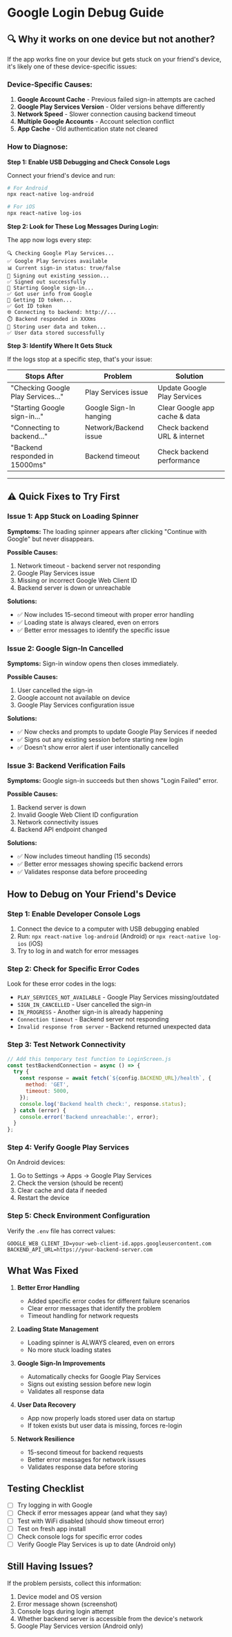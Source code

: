# Google Login Debug Guide

## 🔍 Why it works on one device but not another?

If the app works fine on your device but gets stuck on your friend's device, it's likely one of these device-specific issues:

### Device-Specific Causes:
1. **Google Account Cache** - Previous failed sign-in attempts are cached
2. **Google Play Services Version** - Older versions behave differently
3. **Network Speed** - Slower connection causing backend timeout
4. **Multiple Google Accounts** - Account selection conflict
5. **App Cache** - Old authentication state not cleared

### How to Diagnose:

**Step 1: Enable USB Debugging and Check Console Logs**

Connect your friend's device and run:
```bash
# For Android
npx react-native log-android

# For iOS  
npx react-native log-ios
```

**Step 2: Look for These Log Messages During Login:**

The app now logs every step:
```
🔍 Checking Google Play Services...
✅ Google Play Services available
📊 Current sign-in status: true/false
🔄 Signing out existing session...
✅ Signed out successfully
🚀 Starting Google sign-in...
✅ Got user info from Google
🔑 Getting ID token...
✅ Got ID token
🌐 Connecting to backend: http://...
⏱️ Backend responded in XXXms
💾 Storing user data and token...
✅ User data stored successfully
```

**Step 3: Identify Where It Gets Stuck**

If the logs stop at a specific step, that's your issue:

| Stops After | Problem | Solution |
|------------|---------|----------|
| "Checking Google Play Services..." | Play Services issue | Update Google Play Services |
| "Starting Google sign-in..." | Google Sign-In hanging | Clear Google app cache & data |
| "Connecting to backend..." | Network/Backend issue | Check backend URL & internet |
| "Backend responded in 15000ms" | Backend timeout | Check backend performance |

---

## ⚠️ Quick Fixes to Try First

### Issue 1: App Stuck on Loading Spinner
**Symptoms:** The loading spinner appears after clicking "Continue with Google" but never disappears.

**Possible Causes:**
1. Network timeout - backend server not responding
2. Google Play Services issue
3. Missing or incorrect Google Web Client ID
4. Backend server is down or unreachable

**Solutions:**
- ✅ Now includes 15-second timeout with proper error handling
- ✅ Loading state is always cleared, even on errors
- ✅ Better error messages to identify the specific issue

### Issue 2: Google Sign-In Cancelled
**Symptoms:** Sign-in window opens then closes immediately.

**Possible Causes:**
1. User cancelled the sign-in
2. Google account not available on device
3. Google Play Services configuration issue

**Solutions:**
- ✅ Now checks and prompts to update Google Play Services if needed
- ✅ Signs out any existing session before starting new login
- ✅ Doesn't show error alert if user intentionally cancelled

### Issue 3: Backend Verification Fails
**Symptoms:** Google sign-in succeeds but then shows "Login Failed" error.

**Possible Causes:**
1. Backend server is down
2. Invalid Google Web Client ID configuration
3. Network connectivity issues
4. Backend API endpoint changed

**Solutions:**
- ✅ Now includes timeout handling (15 seconds)
- ✅ Better error messages showing specific backend errors
- ✅ Validates response data before proceeding

## How to Debug on Your Friend's Device

### Step 1: Enable Developer Console Logs
1. Connect the device to a computer with USB debugging enabled
2. Run: `npx react-native log-android` (Android) or `npx react-native log-ios` (iOS)
3. Try to log in and watch for error messages

### Step 2: Check for Specific Error Codes
Look for these error codes in the logs:
- `PLAY_SERVICES_NOT_AVAILABLE` - Google Play Services missing/outdated
- `SIGN_IN_CANCELLED` - User cancelled the sign-in
- `IN_PROGRESS` - Another sign-in is already happening
- `Connection timeout` - Backend server not responding
- `Invalid response from server` - Backend returned unexpected data

### Step 3: Test Network Connectivity
```javascript
// Add this temporary test function to LoginScreen.js
const testBackendConnection = async () => {
  try {
    const response = await fetch(`${config.BACKEND_URL}/health`, {
      method: 'GET',
      timeout: 5000,
    });
    console.log('Backend health check:', response.status);
  } catch (error) {
    console.error('Backend unreachable:', error);
  }
};
```

### Step 4: Verify Google Play Services
On Android devices:
1. Go to Settings → Apps → Google Play Services
2. Check the version (should be recent)
3. Clear cache and data if needed
4. Restart the device

### Step 5: Check Environment Configuration
Verify the `.env` file has correct values:
```
GOOGLE_WEB_CLIENT_ID=your-web-client-id.apps.googleusercontent.com
BACKEND_API_URL=https://your-backend-server.com
```

## What Was Fixed

1. **Better Error Handling**
   - Added specific error codes for different failure scenarios
   - Clear error messages that identify the problem
   - Timeout handling for network requests

2. **Loading State Management**
   - Loading spinner is ALWAYS cleared, even on errors
   - No more stuck loading states

3. **Google Sign-In Improvements**
   - Automatically checks for Google Play Services
   - Signs out existing session before new login
   - Validates all response data

4. **User Data Recovery**
   - App now properly loads stored user data on startup
   - If token exists but user data is missing, forces re-login

5. **Network Resilience**
   - 15-second timeout for backend requests
   - Better error messages for network issues
   - Validates response data before storing

## Testing Checklist

- [ ] Try logging in with Google
- [ ] Check if error messages appear (and what they say)
- [ ] Test with WiFi disabled (should show timeout error)
- [ ] Test on fresh app install
- [ ] Check console logs for specific error codes
- [ ] Verify Google Play Services is up to date (Android only)

## Still Having Issues?

If the problem persists, collect this information:
1. Device model and OS version
2. Error message shown (screenshot)
3. Console logs during login attempt
4. Whether backend server is accessible from the device's network
5. Google Play Services version (Android only)
